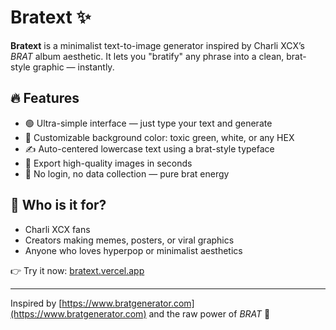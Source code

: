 # Bratext ✨

**Bratext** is a minimalist text-to-image generator inspired by Charli XCX’s *BRAT* album aesthetic. It lets you "bratify" any phrase into a clean, brat-style graphic — instantly.

## 🔥 Features

- 🟢 Ultra-simple interface — just type your text and generate
- 🎨 Customizable background color: toxic green, white, or any HEX
- ✍️ Auto-centered lowercase text using a brat-style typeface
- 📸 Export high-quality images in seconds
- 🧠 No login, no data collection — pure brat energy

## 👀 Who is it for?

- Charli XCX fans
- Creators making memes, posters, or viral graphics
- Anyone who loves hyperpop or minimalist aesthetics

👉 Try it now: [bratext.vercel.app](https://bratext.vercel.app)

---

Inspired by [https://www.bratgenerator.com](https://www.bratgenerator.com) and the raw power of *BRAT* 💅

